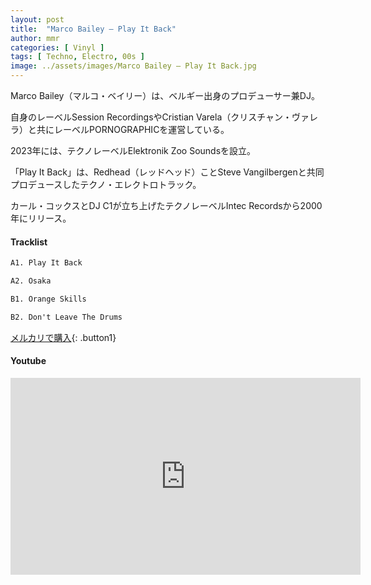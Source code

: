 ```yaml
---
layout: post
title:  "Marco Bailey – Play It Back"
author: mmr
categories: [ Vinyl ]
tags: [ Techno, Electro, 00s ]
image: ../assets/images/Marco Bailey – Play It Back.jpg
---
```


Marco Bailey（マルコ・ベイリー）は、ベルギー出身のプロデューサー兼DJ。

自身のレーベルSession RecordingsやCristian Varela（クリスチャン・ヴァレラ）と共にレーベルPORNOGRAPHICを運営している。

2023年には、テクノレーベルElektronik Zoo Soundsを設立。

「Play It Back」は、Redhead（レッドヘッド）ことSteve Vangilbergenと共同プロデュースしたテクノ・エレクトロトラック。

カール・コックスとDJ C1が立ち上げたテクノレーベルIntec Recordsから2000年にリリース。

#### Tracklist
```md
A1. Play It Back

A2. Osaka

B1. Orange Skills

B2. Don't Leave The Drums
```

[メルカリで購入](https://jp.mercari.com/item/m72846267797?afid=6142608987){: .button1}

#### Youtube 
<iframe width="560" height="315" src="https://www.youtube.com/embed/LuUoOfaV_40?si=lbwbZBOvUwvoK4qL" title="YouTube video player" frameborder="0" allow="accelerometer; autoplay; clipboard-write; encrypted-media; gyroscope; picture-in-picture; web-share" referrerpolicy="strict-origin-when-cross-origin" allowfullscreen></iframe>